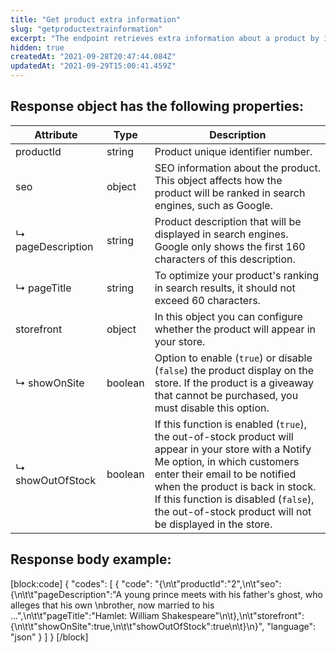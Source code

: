 ```yaml
---
title: "Get product extra information"
slug: "getproductextrainformation"
excerpt: "The endpoint retrieves extra information about a product by its ID."
hidden: true
createdAt: "2021-09-28T20:47:44.084Z"
updatedAt: "2021-09-29T15:00:41.459Z"
---
```

## Response object has the following properties:

| Attribute          | Type             | Description                                                                                                                                            |
| ------------------ | ---------------- | ------------------------------------------------------------------------------------------------------------------------------------------------------ |
| productId                 | string           | Product unique identifier number.                                                                                                                     |
| seo                 | object           | SEO information about the product. This object affects how the product will be ranked in search engines, such as Google.                                                                                                                     |
| ↳ pageDescription                 | string           | Product description that will be displayed in search engines. Google only shows the first 160 characters of this description.                                                                                                                     |
| ↳ pageTitle                 | string           | To optimize your product's ranking in search results, it should not exceed 60 characters.                                                                                                                     |
| storefront                 | object           | In this object you can configure whether the product will appear in your store.                                                                                                                     |
| ↳ showOnSite                 | boolean           | Option to enable (`true`) or disable (`false`) the product display on the store. If the product is a giveaway that cannot be purchased, you must disable this option.                                                                                                                     |
| ↳ showOutOfStock                 | boolean           | If this function is enabled (`true`), the out-of-stock product will appear in your store with a Notify Me option, in which customers enter their email to be notified when the product is back in stock. If this function is disabled (`false`), the out-of-stock product will not be displayed in the store.                                                                                                                     |

## Response body example:
[block:code]
{
  "codes": [
    {
      "code": "{\n\t\"productId\":\"2\",\n\t\"seo\":{\n\t\t\"pageDescription\":\"A young prince meets with his father's ghost, who alleges that his own \nbrother, now married to his  ...\",\n\t\t\"pageTitle\":\"Hamlet: William Shakespeare\"\n\t},\n\t\"storefront\":{\n\t\t\"showOnSite\":true,\n\t\t\"showOutOfStock\":true\n\t}\n}",
      "language": "json"
    }
  ]
}
[/block]